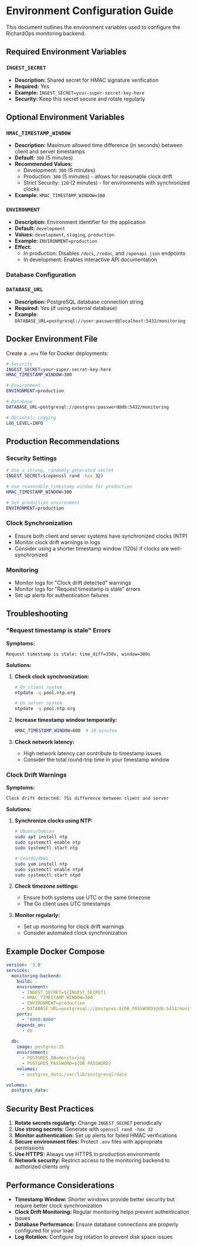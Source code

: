 # Environment Configuration Guide

This document outlines the environment variables used to configure the RichardOps monitoring backend.

## Required Environment Variables

### `INGEST_SECRET`
- **Description:** Shared secret for HMAC signature verification
- **Required:** Yes
- **Example:** `INGEST_SECRET=your-super-secret-key-here`
- **Security:** Keep this secret secure and rotate regularly

## Optional Environment Variables

### `HMAC_TIMESTAMP_WINDOW`
- **Description:** Maximum allowed time difference (in seconds) between client and server timestamps
- **Default:** `300` (5 minutes)
- **Recommended Values:**
  - Development: `300` (5 minutes)
  - Production: `300` (5 minutes) - allows for reasonable clock drift
  - Strict Security: `120` (2 minutes) - for environments with synchronized clocks
- **Example:** `HMAC_TIMESTAMP_WINDOW=300`

### `ENVIRONMENT`
- **Description:** Environment identifier for the application
- **Default:** `development`
- **Values:** `development`, `staging`, `production`
- **Example:** `ENVIRONMENT=production`
- **Effect:** 
  - In production: Disables `/docs`, `/redoc`, and `/openapi.json` endpoints
  - In development: Enables interactive API documentation

### Database Configuration

### `DATABASE_URL`
- **Description:** PostgreSQL database connection string
- **Required:** Yes (if using external database)
- **Example:** `DATABASE_URL=postgresql://user:password@localhost:5432/monitoring`

## Docker Environment File

Create a `.env` file for Docker deployments:

```bash
# Security
INGEST_SECRET=your-super-secret-key-here
HMAC_TIMESTAMP_WINDOW=300

# Environment
ENVIRONMENT=production

# Database
DATABASE_URL=postgresql://postgres:password@db:5432/monitoring

# Optional: Logging
LOG_LEVEL=INFO
```

## Production Recommendations

### Security Settings
```bash
# Use a strong, randomly generated secret
INGEST_SECRET=$(openssl rand -hex 32)

# Use reasonable timestamp window for production
HMAC_TIMESTAMP_WINDOW=300

# Set production environment
ENVIRONMENT=production
```

### Clock Synchronization
- Ensure both client and server systems have synchronized clocks (NTP)
- Monitor clock drift warnings in logs
- Consider using a shorter timestamp window (120s) if clocks are well-synchronized

### Monitoring
- Monitor logs for "Clock drift detected" warnings
- Monitor logs for "Request timestamp is stale" errors
- Set up alerts for authentication failures

## Troubleshooting

### "Request timestamp is stale" Errors

**Symptoms:**
```
Request timestamp is stale: time_diff=350s, window=300s
```

**Solutions:**
1. **Check clock synchronization:**
   ```bash
   # On client system
   ntpdate -q pool.ntp.org
   
   # On server system  
   ntpdate -q pool.ntp.org
   ```

2. **Increase timestamp window temporarily:**
   ```bash
   HMAC_TIMESTAMP_WINDOW=600  # 10 minutes
   ```

3. **Check network latency:**
   - High network latency can contribute to timestamp issues
   - Consider the total round-trip time in your timestamp window

### Clock Drift Warnings

**Symptoms:**
```
Clock drift detected: 75s difference between client and server
```

**Solutions:**
1. **Synchronize clocks using NTP:**
   ```bash
   # Ubuntu/Debian
   sudo apt install ntp
   sudo systemctl enable ntp
   sudo systemctl start ntp
   
   # CentOS/RHEL
   sudo yum install ntp
   sudo systemctl enable ntpd
   sudo systemctl start ntpd
   ```

2. **Check timezone settings:**
   - Ensure both systems use UTC or the same timezone
   - The Go client uses UTC timestamps

3. **Monitor regularly:**
   - Set up monitoring for clock drift warnings
   - Consider automated clock synchronization

## Example Docker Compose

```yaml
version: '3.8'
services:
  monitoring-backend:
    build: .
    environment:
      - INGEST_SECRET=${INGEST_SECRET}
      - HMAC_TIMESTAMP_WINDOW=300
      - ENVIRONMENT=production
      - DATABASE_URL=postgresql://postgres:${DB_PASSWORD}@db:5432/monitoring
    ports:
      - "8000:8000"
    depends_on:
      - db
      
  db:
    image: postgres:15
    environment:
      - POSTGRES_DB=monitoring
      - POSTGRES_PASSWORD=${DB_PASSWORD}
    volumes:
      - postgres_data:/var/lib/postgresql/data

volumes:
  postgres_data:
```

## Security Best Practices

1. **Rotate secrets regularly:** Change `INGEST_SECRET` periodically
2. **Use strong secrets:** Generate with `openssl rand -hex 32`
3. **Monitor authentication:** Set up alerts for failed HMAC verifications
4. **Secure environment files:** Protect `.env` files with appropriate permissions
5. **Use HTTPS:** Always use HTTPS in production environments
6. **Network security:** Restrict access to the monitoring backend to authorized clients only

## Performance Considerations

- **Timestamp Window:** Shorter windows provide better security but require better clock synchronization
- **Clock Drift Monitoring:** Regular monitoring helps prevent authentication issues
- **Database Performance:** Ensure database connections are properly configured for your load
- **Log Rotation:** Configure log rotation to prevent disk space issues